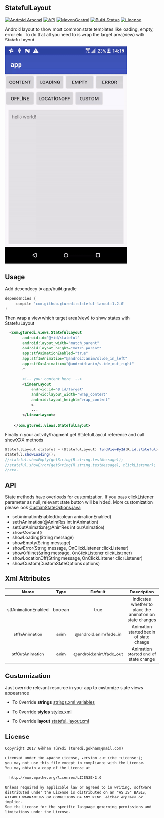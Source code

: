 ## StatefulLayout

[![Android Arsenal](https://img.shields.io/badge/Android%20Arsenal-StatefulLayout-brightgreen.svg?style=flat)](https://android-arsenal.com/details/1/5325)  [![API](https://img.shields.io/badge/API-14%2B-brightgreen.svg?style=flat)](https://android-arsenal.com/api?level=14)  [![MavenCentral](https://maven-badges.herokuapp.com/maven-central/com.github.gturedi/stateful-layout/badge.svg?style=flat)](https://oss.sonatype.org/content/repositories/releases/com/github/gturedi/stateful-layout/)  [![Build Status](https://travis-ci.org/gturedi/StatefulLayout.svg?branch=master)](https://travis-ci.org/gturedi/StatefulLayout)  [![License](http://img.shields.io/:license-apache-blue.svg)](http://www.apache.org/licenses/LICENSE-2.0.html)

Android layout to show most common state templates like loading, empty, error etc. To do that all you need to is wrap 
the target area(view) with StatefulLayout.

![alt text](sample.gif)

## Usage
Add dependecy to app/build.gradle
```groovy
dependencies {
     compile 'com.github.gturedi:stateful-layout:1.2.0'
}
```

Then wrap a view which target area(view) to show states with StatefulLayout
```xml
  <com.gturedi.views.StatefulLayout
        android:id="@+id/stateful"
        android:layout_width="match_parent"
        android:layout_height="match_parent"
        app:stfAnimationEnabled="true"
        app:stfInAnimation="@android:anim/slide_in_left"
        app:stfOutAnimation="@android:anim/slide_out_right"
        >
    
        <!-- your content here  -->
        <LinearLayout
            android:id="@+id/target"
            android:layout_width="wrap_content"
            android:layout_height="wrap_content"
            >
            ...
        </LinearLayout>

    </com.gturedi.views.StatefulLayout>
```

Finally in your activity/fragment get StatefulLayout reference and call showXXX methods
```java
StatefulLayout stateful = (StatefulLayout) findViewById(R.id.stateful);
stateful.showLoading();
//stateful.showEmpty(getString(R.string.testMessage));
//stateful.showError(getString(R.string.testMessage), clickListener);
//etc.
```

## API
State methods have overloads for customization. If you pass clickListener parameter as null, relevant state button 
will be hided. More customization please look [CustomStateOptions.java](library/src/main/java/com/gturedi/views/CustomStateOptions.java)

- setAnimationEnabled(boolean animationEnabled)
- setInAnimation(@AnimRes int inAnimation)
- setOutAnimation(@AnimRes int outAnimation)
- showContent()
- showLoading(String message)
- showEmpty(String message)
- showError(String message, OnClickListener clickListener)
- showOffline(String message, OnClickListener clickListener)
- showLocationOff(String message, OnClickListener clickListener)
- showCustom(CustomStateOptions options)

## Xml Attributes
| Name | Type | Default | Description |
|:----:|:----:|:-------:|:-----------:|
| stfAnimationEnabled | boolean | true | Indicates whether to place the animation on state changes |
| stfInAnimation | anim | @android:anim/fade_in | Animation started begin of state change |
| stfOutAnimation | anim | @android:anim/fade_out | Animation started end of state change |

## Customization
Just override relevant resource in your app to customize state views appearance

- To Override **strings** [strings.xml variables](library/src/main/res/values/strings.xml)

- To Override **styles** [styles.xml](library/src/main/res/values/styles.xml)

- To Override **layout** [stateful_layout.xml](library/src/main/res/layout/stf_template.xml)

## License
    Copyright 2017 Gökhan Türedi (turedi.gokhan@gmail.com)
    
    Licensed under the Apache License, Version 2.0 (the "License");
    you may not use this file except in compliance with the License.
    You may obtain a copy of the License at
    
      http://www.apache.org/licenses/LICENSE-2.0
    
    Unless required by applicable law or agreed to in writing, software
    distributed under the License is distributed on an "AS IS" BASIS,
    WITHOUT WARRANTIES OR CONDITIONS OF ANY KIND, either express or implied.
    See the License for the specific language governing permissions and
    limitations under the License.
